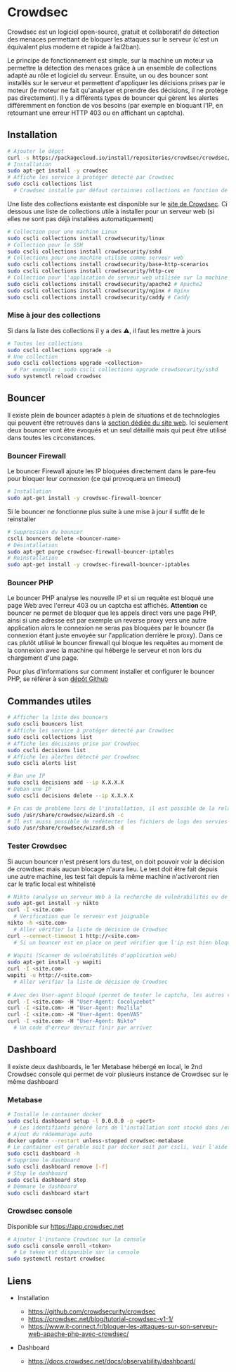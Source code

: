 # Crowdsec

Crowdsec est un logiciel open-source, gratuit et collaboratif de détection des menaces permettant de bloquer les attaques sur le serveur (c'est un équivalent plus moderne et rapide à fail2ban). 

Le principe de fonctionnement est simple, sur la machine un moteur va permettre la détection des menaces grâce à un ensemble de collections adapté au rôle et logiciel du serveur. Ensuite, un ou des bouncer sont installés sur le serveur et permettent d'appliquer les décisions prises par le moteur (le moteur ne fait qu'analyser et prendre des décisions, il ne protège pas directement). Il y a différents types de bouncer qui gèrent les alertes différemment en fonction de vos besoins (par exemple en bloquant l'IP, en retournant une erreur HTTP 403 ou en affichant un captcha).

## Installation

```bash
# Ajouter le dépot
curl -s https://packagecloud.io/install/repositories/crowdsec/crowdsec/script.deb.sh | sudo bash 
# Installation
sudo apt-get install -y crowdsec
# Affiche les service à protéger detecté par Crowdsec
sudo cscli collections list
  # Crowdsec installe par défaut certainnes collections en fonction de ce qu'il trouve sur le serveur
```

Une liste des collections existante est disponible sur le [site de Crowdsec](https://app.crowdsec.net/hub/configurations). Ci dessous une liste de collections utile à installer pour un serveur web (si elles ne sont pas déjà installées automatiquement)

```bash
# Collection pour une machine Linux
sudo cscli collections install crowdsecurity/linux
# Collection pour le SSH
sudo cscli collections install crowdsecurity/sshd
# Collections pour une machine utilsée comme serveur web
sudo cscli collections install crowdsecurity/base-http-scenarios
sudo cscli collections install crowdsecurity/http-cve
# Collection pour l'application de serveur web utilisée sur la machine (il faut installer uniquement celle utilisée)
sudo cscli collections install crowdsecurity/apache2 # Apache2
sudo cscli collections install crowdsecurity/nginx # Nginx
sudo cscli collections install crowdsecurity/caddy # Caddy
```

### Mise à jour des collections

Si dans la liste des collections il y a des :warning:, il faut les mettre à jours

```bash
# Toutes les collections
sudo cscli collections upgrade -a
# Une collection
sudo cscli collections upgrade <collection>
  # Par exemple : sudo cscli collections upgrade crowdsecurity/sshd
sudo systemctl reload crowdsec
```

## Bouncer

Il existe plein de bouncer adaptés à plein de situations et de technologies qui peuvent être retrouvés dans la [section dédiée du site web](https://app.crowdsec.net/hub/remediation-components). Ici seulement deux bouncer vont être évoqués et un seul détaillé mais qui peut être utilisé dans toutes les circonstances.

### Bouncer Firewall

Le bouncer Firewall ajoute les IP bloquées directement dans le pare-feu pour bloquer leur connexion (ce qui provoquera un timeout)

```bash
# Installation
sudo apt-get install -y crowdsec-firewall-bouncer
```

Si le bouncer ne fonctionne plus suite à une mise à jour il suffit de le reinstaller

```bash
# Suppression du bouncer
cscli bouncers delete <bouncer-name>
# Désintallation
sudo apt-get purge crowdsec-firewall-bouncer-iptables
# Reinstallation
sudo apt-get install -y crowdsec-firewall-bouncer-iptables
```

### Bouncer PHP

Le bouncer PHP analyse les nouvelle IP et si un requête est bloqué une page Web avec l'erreur 403 ou un captcha est affichés. **Attention** ce bouncer ne permet de bloquer que les appels direct vers une page PHP, ainsi si une adresse est par exemple un reverse proxy vers une autre application alors le connexion ne seras pas bloquées par le bouncer (la connexion étant juste envoyée sur l'application derrière le proxy). Dans ce cas plutôt utilisé le bouncer firewall qui bloque les requêtes au moment de la connexion avec la machine qui héberge le serveur et non lors du chargement d'une page.

Pour plus d'informations sur comment installer et configurer le bouncer PHP, se référer à son [dépôt Github](https://github.com/crowdsecurity/cs-standalone-php-bouncer)

## Commandes utiles

```bash
# Afficher la liste des bouncers
sudo cscli bouncers list
# Affiche les service à protéger detecté par Crowdsec
sudo cscli collections list
# Affiche les décisions prise par Crowdsec
sudo cscli decisions list
# Affiche les alertes détecté par Crowdsec
sudo cscli alerts list

# Ban une IP
sudo cscli decisions add --ip X.X.X.X
# Deban une IP
sudo cscli decisions delete --ip X.X.X.X

# En cas de problème lors de l'installation, il est possible de la relancer
sudo /usr/share/crowdsec/wizard.sh -c
# Il est aussi possible de redétecter les fichiers de logs des servies à protèger
sudo /usr/share/crowdsec/wizard.sh -d
```

### Tester Crowdsec

Si aucun bouncer n'est présent lors du test, on doit pouvoir voir la décision de crowdsec mais aucun blocage n'aura lieu. Le test doit être fait depuis une autre machine, les test fait depuis la même machine n'activeront rien car le trafic local est whitelisté

````bash
# Nikto (analyse un serveur Web à la recherche de vulnérabilités ou de défaut de configuration)
sudo apt-get install -y nikto
curl -I <site.com>
  # Verification que le serveur est joignable
nikto -h <site.com>
  # Aller vérifier la liste de décision de Crowdsec
curl --connect-timeout 1 http://<site.com>
  # Si un bouncer est en place on peut vérifier que l'ip est bien bloquée
  
# Wapiti (Scanner de vulnérabilités d'application web)
sudo apt-get install -y wapiti
curl -I <site.com>
wapiti -u http://<site.com>
  # Aller vérifier la liste de décision de Crowdsec
  
# Avec des User-agent bloqué (permet de tester le captcha, les autres vont se faire ban quoi qu'il arrive)
curl -I <site.com> -H "User-Agent: Cocolyzebot"
curl -I <site.com> -H "User-Agent: Mozlila"
curl -I <site.com> -H "User-Agent: OpenVAS"
curl -I <site.com> -H "User-Agent: Nikto"
  # Un code d'erreur devrait finir par arriver
````

## Dashboard

Il existe deux dashboards, le 1er Metabase hébergé en local, le 2nd Crowdsec console qui permet de voir plusieurs instance de Crowdsec sur le même dashboard

### Metabase

```bash
# Installe le container docker
sudo cscli dashboard setup -l 0.0.0.0 -p <port>
  # Les identifiants généré lors de l'installation sont stocké dans /etc/crowdsec/metabase/metabase.yaml
# Ajout du rédemmarage auto
docker update --restart unless-stopped crowdsec-metabase  
# Le container est gérable soit par docker soit par cscli, voir l'aide
sudo cscli dashboard -h
# Supprime le dashboard
sudo cscli dashboard remove [-f]
# Stop le dashboard
sudo cscli dashboard stop
# Démmare le dashboard
sudo cscli dashboard start
```

### Crowdsec console

Disponible sur https://app.crowdsec.net

```bash
# Ajouter l'instance Crowdsec sur la console
sudo cscli console enroll <token>
  # Le token est disponible sur la console
sudo systemctl restart crowdsec
```

## Liens

- Installation

  - https://github.com/crowdsecurity/crowdsec
  - https://crowdsec.net/blog/tutorial-crowdsec-v1-1/
  - https://www.it-connect.fr/bloquer-les-attaques-sur-son-serveur-web-apache-php-avec-crowdsec/

- Dashboard

  - https://docs.crowdsec.net/docs/observability/dashboard/
  
  
  

 

  

  



